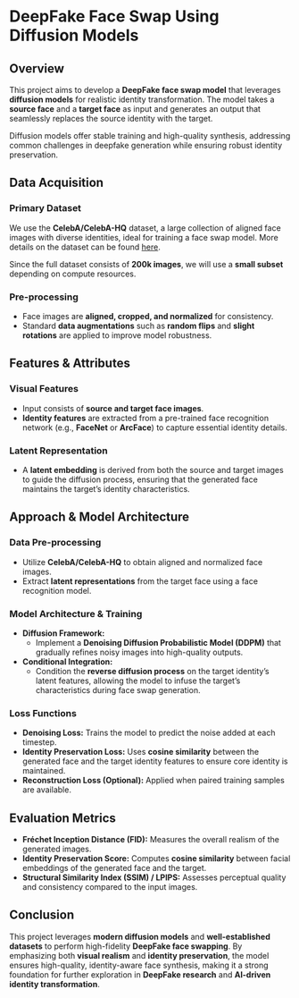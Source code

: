 # **DeepFake Face Swap Using Diffusion Models**

## **Overview**
This project aims to develop a **DeepFake face swap model** that leverages **diffusion models** for realistic identity transformation. The model takes a **source face** and a **target face** as input and generates an output that seamlessly replaces the source identity with the target.  

Diffusion models offer stable training and high-quality synthesis, addressing common challenges in deepfake generation while ensuring robust identity preservation.  

## **Data Acquisition**
### **Primary Dataset**
We use the **CelebA/CelebA-HQ** dataset, a large collection of aligned face images with diverse identities, ideal for training a face swap model. More details on the dataset can be found [here](https://mmlab.ie.cuhk.edu.hk/projects/CelebA.html).  

Since the full dataset consists of **200k images**, we will use a **small subset** depending on compute resources.  

### **Pre-processing**
- Face images are **aligned, cropped, and normalized** for consistency.  
- Standard **data augmentations** such as **random flips** and **slight rotations** are applied to improve model robustness.  

## **Features & Attributes**
### **Visual Features**
- Input consists of **source and target face images**.  
- **Identity features** are extracted from a pre-trained face recognition network (e.g., **FaceNet** or **ArcFace**) to capture essential identity details.  

### **Latent Representation**
- A **latent embedding** is derived from both the source and target images to guide the diffusion process, ensuring that the generated face maintains the target’s identity characteristics.  

## **Approach & Model Architecture**
### **Data Pre-processing**
- Utilize **CelebA/CelebA-HQ** to obtain aligned and normalized face images.  
- Extract **latent representations** from the target face using a face recognition model.  

### **Model Architecture & Training**
- **Diffusion Framework:**  
  - Implement a **Denoising Diffusion Probabilistic Model (DDPM)** that gradually refines noisy images into high-quality outputs.  
- **Conditional Integration:**  
  - Condition the **reverse diffusion process** on the target identity’s latent features, allowing the model to infuse the target’s characteristics during face swap generation.  

### **Loss Functions**
- **Denoising Loss:** Trains the model to predict the noise added at each timestep.  
- **Identity Preservation Loss:** Uses **cosine similarity** between the generated face and the target identity features to ensure core identity is maintained.  
- **Reconstruction Loss (Optional):** Applied when paired training samples are available.  

## **Evaluation Metrics**
- **Fréchet Inception Distance (FID):** Measures the overall realism of the generated images.  
- **Identity Preservation Score:** Computes **cosine similarity** between facial embeddings of the generated face and the target.  
- **Structural Similarity Index (SSIM) / LPIPS:** Assesses perceptual quality and consistency compared to the input images.  

## **Conclusion**
This project leverages **modern diffusion models** and **well-established datasets** to perform high-fidelity **DeepFake face swapping**. By emphasizing both **visual realism** and **identity preservation**, the model ensures high-quality, identity-aware face synthesis, making it a strong foundation for further exploration in **DeepFake research** and **AI-driven identity transformation**.
